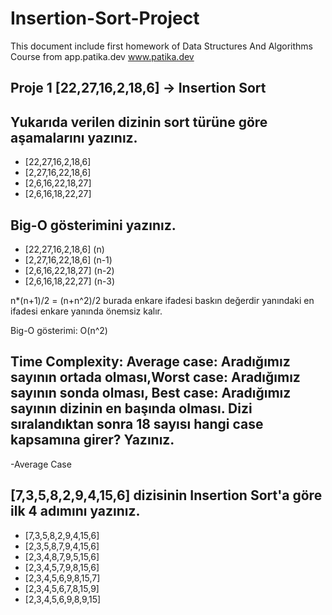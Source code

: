 # Insertion-Sort-Project
This document include first homework of Data Structures And Algorithms Course  from app.patika.dev
www.patika.dev


Proje 1
[22,27,16,2,18,6] -> Insertion Sort
----
Yukarıda verilen dizinin sort türüne göre aşamalarını yazınız.
---------
- [22,27,16,2,18,6]
- [2,27,16,22,18,6]
- [2,6,16,22,18,27]
- [2,6,16,18,22,27]


Big-O gösterimini yazınız.
---------------------------
- [22,27,16,2,18,6]    (n)
- [2,27,16,22,18,6]    (n-1)
- [2,6,16,22,18,27]    (n-2)
- [2,6,16,18,22,27]    (n-3)

n*(n+1)/2 = (n+n^2)/2  burada enkare ifadesi baskın değerdir yanındaki en ifadesi enkare yanında önemsiz kalır.

Big-O gösterimi: O(n^2)

Time Complexity: Average case: Aradığımız sayının ortada olması,Worst case: Aradığımız sayının sonda olması, Best case: Aradığımız sayının dizinin en başında olması.
Dizi sıralandıktan sonra 18 sayısı hangi case kapsamına girer? Yazınız.
-------------------
-Average Case

[7,3,5,8,2,9,4,15,6] dizisinin Insertion Sort'a göre ilk 4 adımını yazınız.
-----------------
- [7,3,5,8,2,9,4,15,6]
- [2,3,5,8,7,9,4,15,6]
- [2,3,4,8,7,9,5,15,6]
- [2,3,4,5,7,9,8,15,6]
- [2,3,4,5,6,9,8,15,7]
- [2,3,4,5,6,7,8,15,9]
- [2,3,4,5,6,9,8,9,15]



